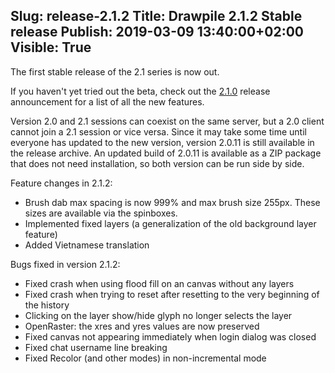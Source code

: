 Slug: release-2.1.2
Title: Drawpile 2.1.2 Stable release
Publish: 2019-03-09 13:40:00+02:00
Visible: True
---

The first stable release of the 2.1 series is now out.

If you haven't yet tried out the beta, check out the [2.1.0](/news/release-2.1.0/) release announcement for
a list of all the new features.

Version 2.0 and 2.1 sessions can coexist on the same server, but a 2.0 client cannot join a 2.1 session or vice versa.
Since it may take some time until everyone has updated to the new version, version 2.0.11 is still available in the release
archive. An updated build of 2.0.11 is available as a ZIP package that does not need installation, so both version can
be run side by side.

Feature changes in 2.1.2:

 * Brush dab max spacing is now 999% and max brush size 255px. These sizes are available via the spinboxes.
 * Implemented fixed layers (a generalization of the old background layer feature)
 * Added Vietnamese translation

Bugs fixed in version 2.1.2:

 * Fixed crash when using flood fill on an canvas without any layers
 * Fixed crash when trying to reset after resetting to the very beginning of the history
 * Clicking on the layer show/hide glyph no longer selects the layer
 * OpenRaster: the xres and yres values are now preserved
 * Fixed canvas not appearing immediately when login dialog was closed
 * Fixed chat username line breaking
 * Fixed Recolor (and other modes) in non-incremental mode

